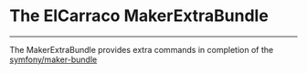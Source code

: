 # The ElCarraco MakerExtraBundle

---
The MakerExtraBundle provides extra commands in completion of the [symfony/maker-bundle](https://github.com/symfony/maker-bundle)








